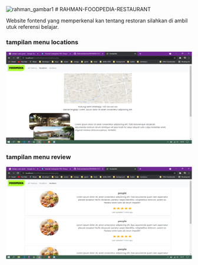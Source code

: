 <img src="SecreenShoot/irahman_screenchoot1.png" alt="rahman_gambar1" width="800"  height="350">
# RAHMAN-FOODPEDIA-RESTAURANT
<p>Website fontend yang memperkenal kan tentang restoran silahkan di ambil utuk referensi belajar.</p>

<h3>tampilan menu locations</h3>
<img src="SecreenShoot/rahman_screenchoot2.png" alt="rahman_gambar1" width="600" height="250">
</br>
<h3>tampilan menu review</h3>
<img src="SecreenShoot/rahman_screenchoot3.png" alt="rahman_gambar1" width="600" height="250">
